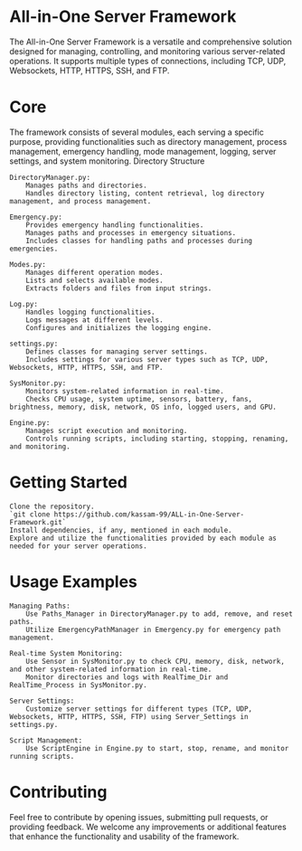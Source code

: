 # All-in-One Server Framework 

The All-in-One Server Framework is a versatile and comprehensive solution designed for managing, controlling, and monitoring various server-related operations. It supports multiple types of connections, including TCP, UDP, Websockets, HTTP, HTTPS, SSH, and FTP.

# Core
The framework consists of several modules, each serving a specific purpose, providing functionalities such as directory management, process management, emergency handling, mode management, logging, server settings, and system monitoring.
Directory Structure

    DirectoryManager.py:
        Manages paths and directories.
        Handles directory listing, content retrieval, log directory management, and process management.

    Emergency.py:
        Provides emergency handling functionalities.
        Manages paths and processes in emergency situations.
        Includes classes for handling paths and processes during emergencies.

    Modes.py:
        Manages different operation modes.
        Lists and selects available modes.
        Extracts folders and files from input strings.

    Log.py:
        Handles logging functionalities.
        Logs messages at different levels.
        Configures and initializes the logging engine.

    settings.py:
        Defines classes for managing server settings.
        Includes settings for various server types such as TCP, UDP, Websockets, HTTP, HTTPS, SSH, and FTP.

    SysMonitor.py:
        Monitors system-related information in real-time.
        Checks CPU usage, system uptime, sensors, battery, fans, brightness, memory, disk, network, OS info, logged users, and GPU.

    Engine.py:
        Manages script execution and monitoring.
        Controls running scripts, including starting, stopping, renaming, and monitoring.

# Getting Started

    Clone the repository.
    `git clone https://github.com/kassam-99/ALL-in-One-Server-Framework.git`
    Install dependencies, if any, mentioned in each module.
    Explore and utilize the functionalities provided by each module as needed for your server operations.

# Usage Examples

    Managing Paths:
        Use Paths_Manager in DirectoryManager.py to add, remove, and reset paths.
        Utilize EmergencyPathManager in Emergency.py for emergency path management.

    Real-time System Monitoring:
        Use Sensor in SysMonitor.py to check CPU, memory, disk, network, and other system-related information in real-time.
        Monitor directories and logs with RealTime_Dir and RealTime_Process in SysMonitor.py.

    Server Settings:
        Customize server settings for different types (TCP, UDP, Websockets, HTTP, HTTPS, SSH, FTP) using Server_Settings in settings.py.

    Script Management:
        Use ScriptEngine in Engine.py to start, stop, rename, and monitor running scripts.

# Contributing

Feel free to contribute by opening issues, submitting pull requests, or providing feedback. We welcome any improvements or additional features that enhance the functionality and usability of the framework.
